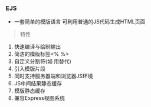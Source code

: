 ### EJS
- 一套简单的模版语言 可利用普通的JS代码生成HTML页面
> 特性
1. 快速编译与绘制输出
2. 简洁的模版标签<% %>
3. 自定义分割符(如 用<??>替代<??>)
4. 引入模版片段
5. 同时支持服务器端和浏览器JS环境
6. JS中间结果静态缓存
7. 模版静态缓存
8. 兼容Express视图系统